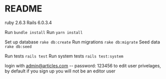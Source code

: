 # README

ruby 2.6.3
Rails 6.0.3.4

Run `bundle install`
Run `yarn install`

Set up database `rake db:create`
Run migrations `rake db:migrate`
Seed data `rake db:seed`

Run tests `rails test`
Run system tests `rails test:system`

login with admin@articles.com -- password: 123456
to edit user privelages, by default if you sign up you will not be an editor user

